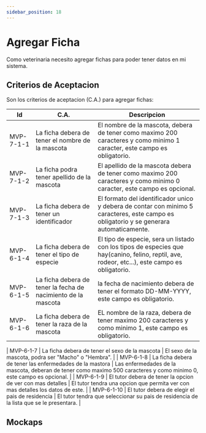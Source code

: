 ```yaml
---
sidebar_position: 18
---
```


# Agregar Ficha

Como veterinaria necesito agregar fichas para poder tener datos en mi sistema.

<!-- En la siguiente imagen reprecenta el flujo general de la historia de usuario:
![Task Flow de Gestionar citas](/img/gestionar_citas/agregar_cita/agregar_cita_diagrama.svg) -->

## Criterios de Aceptacion
Son los criterios de aceptacion (C.A.) para agregar fichas:

| Id | C.A. | Descripcion | 
|-------------------- | -------- | -------- | 
| MVP-7-1-1 | La ficha debera de tener el nombre de la mascota | El nombre de la mascota, debera de tener como maximo 200 caracteres y como minimo 1 caracter, este campo es obligatorio. |
| MVP-7-1-2 | La ficha podra tener apellido de la mascota | El apellido de la mascota debera de tener como maximo 200 caracteres y como minimo 0 caracter, este campo es opcional. |
| MVP-7-1-3 | La ficha debera de tener un identificador | El formato del identificador unico y debera de contar con minimo 5 caracteres, este campo es obligatorio y se generara automaticamente. |
| MVP-6-1-4 | La ficha debera de tener el tipo de especie | El tipo de especie, sera un listado con los tipos de especies que hay(canino, felino, reptil, ave, rodeor, etc...), este campo es obligatorio. |
| MVP-6-1-5 | La ficha debera de tener la fecha de nacimiento de la mascota | la fecha de nacimiento debera de tener el formato DD-MM-YYYY, este campo es obligatorio. |
| MVP-6-1-6 | La ficha debera de tener la raza de la mascota | EL nombre de la raza, debera de tener maximo 200 caracteres y como minimo 1, este campo es obligatorio. |

| MVP-6-1-7 | La ficha debera de tener el sexo de la mascota | El sexo de la mascota, podra ser "Macho" o "Hembra". |
| MVP-6-1-8 | La ficha debera de tener las enfermedades de la mastora | Las enfermedades de la mascota, deberan de tener como maximo 500 caracteres y como minimo 0, este campo es opcional. |
| MVP-6-1-9 | El tutor debera de tener la opcion de ver con mas detalles | El tutor tendra una opcion que permita ver con mas detalles los datos de este. |
| MVP-6-1-10 | El tutor debera de elegir el pais de residencia | El tutor tendra que seleccionar su pais de residencia de la lista que se le presentara. |


## Mockaps

<!-- ### Agregar sin error
![Mockap de Gestionar citas general](/img/gestionar_citas/agregar_cita/agregar_cita_mockap.svg)

### Agregar con marca de error
![Mockap de Gestionar citas tabla](/img/gestionar_citas/agregar_cita/agregar_cita_error_mockap.svg) -->